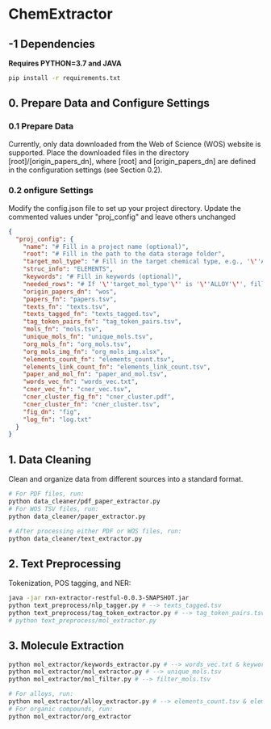 # ChemExtractor

## -1 Dependencies
**Requires PYTHON=3.7 and JAVA**

```bash
pip install -r requirements.txt
```

## 0. Prepare Data and Configure Settings

### 0.1 Prepare Data
Currently, only data downloaded from the Web of Science (WOS) website is supported.
Place the downloaded files in the directory [root]/[origin_papers_dn], where [root] and [origin_papers_dn] are defined in the configuration settings (see Section 0.2).

### 0.2 onfigure Settings
Modify the config.json file to set up your project directory. Update the commented values under "proj_config" and leave others unchanged
```json
{
  "proj_config": {
    "name": "# Fill in a project name (optional)",
    "root": "# Fill in the path to the data storage folder",
    "target_mol_type": "# Fill in the target chemical type, e.g., '\''ALLOY'\'' or '\''ORG'\''",
    "struc_info": "ELEMENTS",
    "keywords": "# Fill in keywords (optional)",
    "needed_rows": "# If '\''target_mol_type'\'' is '\''ALLOY'\'', fill in required periodic table rows (format: list, e.g., [3,4,5])",
    "origin_papers_dn": "wos",
    "papers_fn": "papers.tsv",
    "texts_fn": "texts.tsv",
    "texts_tagged_fn": "texts_tagged.tsv",
    "tag_token_pairs_fn": "tag_token_pairs.tsv",
    "mols_fn": "mols.tsv",
    "unique_mols_fn": "unique_mols.tsv",
    "org_mols_fn": "org_mols.tsv",
    "org_mols_img_fn": "org_mols_img.xlsx",
    "elements_count_fn": "elements_count.tsv",
    "elements_link_count_fn": "elements_link_count.tsv",
    "paper_and_mol_fn": "paper_and_mol.tsv",
    "words_vec_fn": "words_vec.txt",
    "cner_vec_fn": "cner_vec.tsv",
    "cner_cluster_fig_fn": "cner_cluster.pdf",
    "cner_cluster_fn": "cner_cluster.tsv",
    "fig_dn": "fig",
    "log_fn": "log.txt"
  }
}
```

## 1. Data Cleaning
Clean and organize data from different sources into a standard format.
```bash
# For PDF files, run:
python data_cleaner/pdf_paper_extractor.py
# For WOS TSV files, run:
python data_cleaner/paper_extractor.py

# After processing either PDF or WOS files, run:
python data_cleaner/text_extractor.py
```

## 2. Text Preprocessing
Tokenization, POS tagging, and NER:
```bash
java -jar rxn-extractor-restful-0.0.3-SNAPSHOT.jar
python text_preprocess/nlp_tagger.py # --> texts_tagged.tsv
python text_preprocess/tag_token_extractor.py # --> tag_token_pairs.tsv
# python text_preprocess/mol_extractor.py
```

## 3. Molecule Extraction
```bash
python mol_extractor/keywords_extractor.py # --> words_vec.txt & keywords_synonyms.tsv
python mol_extractor/mol_extractor.py # --> unique_mols.tsv
python mol_extractor/mol_filter.py # --> filter_mols.tsv

# For alloys, run:
python mol_extractor/alloy_extractor.py # --> elements_count.tsv & elements_link_count.tsv
# For organic compounds, run:
python mol_extractor/org_extractor
```
